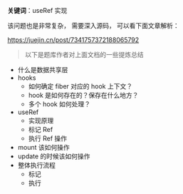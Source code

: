 **关键词**：useRef 实现

该问题也是非常复杂， 需要深入源码， 可以看下面文章解析：

https://juejin.cn/post/7341757372188065792

> 以下是题库作者对上面文档的一些提炼总结

- 什么是数据共享层
- hooks
  - 如何确定 fiber 对应的 hook 上下文？
  - hook 是如何存在的？保存在什么地方？
  - 多个 hook 如何处理？
- useRef
  - 实现原理
  - 标记 Ref​
  - 执行 Ref​ 操作
- mount 该如何操作
- update 的时候该如何操作
- 整体执行流程
  - 标记
  - 执行
